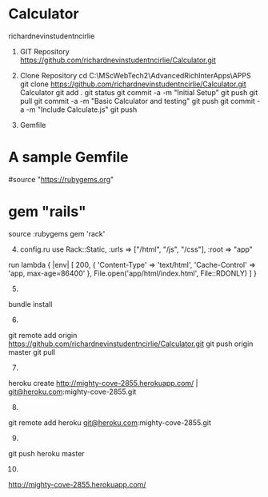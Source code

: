 Calculator
==========
richardnevinstudentncirlie

1. GIT Repository
https://github.com/richardnevinstudentncirlie/Calculator.git


2. Clone Repository
cd C:\MScWebTech2\AdvancedRichInterApps\APPS
git clone https://github.com/richardnevinstudentncirlie/Calculator.git Calculator
git add .
git status
git commit -a -m "Initial Setup"
git push
git pull
git commit -a -m "Basic Calculator and testing"
git push
git commit -a -m "Include Calculate.js"
git push

3. Gemfile
# A sample Gemfile
#source "https://rubygems.org"
# gem "rails"

source :rubygems
gem 'rack'


4. config.ru
use Rack::Static,
  :urls => ["/html", "/js", "/css"],
  :root => "app"

run lambda { |env|
  [
    200,
    {
      'Content-Type'  => 'text/html',
      'Cache-Control' => 'app, max-age=86400'
    },
    File.open('app/html/index.html', File::RDONLY)
  ]
}


5.
bundle install


6.
git remote add origin https://github.com/richardnevinstudentncirlie/Calculator.git
git push origin master
git pull


7.
heroku create
http://mighty-cove-2855.herokuapp.com/ | git@heroku.com:mighty-cove-2855.git


8.
git remote add heroku git@heroku.com:mighty-cove-2855.git


9.
git push heroku master


10.
http://mighty-cove-2855.herokuapp.com/
